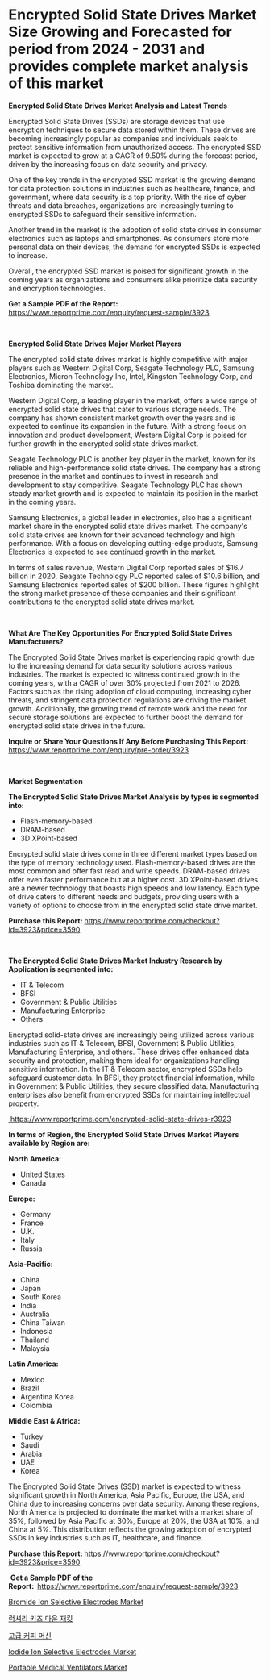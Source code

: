 <p><h1>Encrypted Solid State Drives Market Size Growing and Forecasted for period from 2024 - 2031 and provides complete market analysis of this market</h1></p><p><strong>Encrypted Solid State Drives Market Analysis and Latest Trends</strong></p>
<p><p>Encrypted Solid State Drives (SSDs) are storage devices that use encryption techniques to secure data stored within them. These drives are becoming increasingly popular as companies and individuals seek to protect sensitive information from unauthorized access. The encrypted SSD market is expected to grow at a CAGR of 9.50% during the forecast period, driven by the increasing focus on data security and privacy.</p><p>One of the key trends in the encrypted SSD market is the growing demand for data protection solutions in industries such as healthcare, finance, and government, where data security is a top priority. With the rise of cyber threats and data breaches, organizations are increasingly turning to encrypted SSDs to safeguard their sensitive information.</p><p>Another trend in the market is the adoption of solid state drives in consumer electronics such as laptops and smartphones. As consumers store more personal data on their devices, the demand for encrypted SSDs is expected to increase.</p><p>Overall, the encrypted SSD market is poised for significant growth in the coming years as organizations and consumers alike prioritize data security and encryption technologies.</p></p>
<p><strong>Get a Sample PDF of the Report:&nbsp;</strong> <a href="https://www.reportprime.com/enquiry/request-sample/3923">https://www.reportprime.com/enquiry/request-sample/3923</a></p>
<p>&nbsp;</p>
<p><strong>Encrypted Solid State Drives Major Market Players</strong></p>
<p><p>The encrypted solid state drives market is highly competitive with major players such as Western Digital Corp, Seagate Technology PLC, Samsung Electronics, Micron Technology Inc, Intel, Kingston Technology Corp, and Toshiba dominating the market. </p><p>Western Digital Corp, a leading player in the market, offers a wide range of encrypted solid state drives that cater to various storage needs. The company has shown consistent market growth over the years and is expected to continue its expansion in the future. With a strong focus on innovation and product development, Western Digital Corp is poised for further growth in the encrypted solid state drives market.</p><p>Seagate Technology PLC is another key player in the market, known for its reliable and high-performance solid state drives. The company has a strong presence in the market and continues to invest in research and development to stay competitive. Seagate Technology PLC has shown steady market growth and is expected to maintain its position in the market in the coming years.</p><p>Samsung Electronics, a global leader in electronics, also has a significant market share in the encrypted solid state drives market. The company's solid state drives are known for their advanced technology and high performance. With a focus on developing cutting-edge products, Samsung Electronics is expected to see continued growth in the market.</p><p>In terms of sales revenue, Western Digital Corp reported sales of $16.7 billion in 2020, Seagate Technology PLC reported sales of $10.6 billion, and Samsung Electronics reported sales of $200 billion. These figures highlight the strong market presence of these companies and their significant contributions to the encrypted solid state drives market.</p></p>
<p>&nbsp;</p>
<p><strong>What Are The Key Opportunities For Encrypted Solid State Drives Manufacturers?</strong></p>
<p><p>The Encrypted Solid State Drives market is experiencing rapid growth due to the increasing demand for data security solutions across various industries. The market is expected to witness continued growth in the coming years, with a CAGR of over 30% projected from 2021 to 2026. Factors such as the rising adoption of cloud computing, increasing cyber threats, and stringent data protection regulations are driving the market growth. Additionally, the growing trend of remote work and the need for secure storage solutions are expected to further boost the demand for encrypted solid state drives in the future.</p></p>
<p><strong>Inquire or Share Your Questions If Any Before Purchasing This Report:</strong> <a href="https://www.reportprime.com/enquiry/pre-order/3923">https://www.reportprime.com/enquiry/pre-order/3923</a></p>
<p>&nbsp;</p>
<p><strong>Market Segmentation</strong></p>
<p><strong>The Encrypted Solid State Drives Market Analysis by types is segmented into:</strong></p>
<p><ul><li>Flash-memory-based</li><li>DRAM-based</li><li>3D XPoint-based</li></ul></p>
<p><p>Encrypted solid state drives come in three different market types based on the type of memory technology used. Flash-memory-based drives are the most common and offer fast read and write speeds. DRAM-based drives offer even faster performance but at a higher cost. 3D XPoint-based drives are a newer technology that boasts high speeds and low latency. Each type of drive caters to different needs and budgets, providing users with a variety of options to choose from in the encrypted solid state drive market.</p></p>
<p><strong>Purchase this Report:&nbsp;</strong><a href="https://www.reportprime.com/checkout?id=3923&price=3590">https://www.reportprime.com/checkout?id=3923&price=3590</a></p>
<p>&nbsp;</p>
<p><strong>The Encrypted Solid State Drives Market Industry Research by Application is segmented into:</strong></p>
<p><ul><li>IT & Telecom</li><li>BFSI</li><li>Government & Public Utilities</li><li>Manufacturing Enterprise</li><li>Others</li></ul></p>
<p><p>Encrypted solid-state drives are increasingly being utilized across various industries such as IT & Telecom, BFSI, Government & Public Utilities, Manufacturing Enterprise, and others. These drives offer enhanced data security and protection, making them ideal for organizations handling sensitive information. In the IT & Telecom sector, encrypted SSDs help safeguard customer data. In BFSI, they protect financial information, while in Government & Public Utilities, they secure classified data. Manufacturing enterprises also benefit from encrypted SSDs for maintaining intellectual property.</p></p>
<p><a href="https://www.reportprime.com/encrypted-solid-state-drives-r3923">&nbsp;https://www.reportprime.com/encrypted-solid-state-drives-r3923</a></p>
<p><strong>In terms of Region, the Encrypted Solid State Drives Market Players available by Region are:</strong></p>
<p>
    <p> <strong> North America: </strong>
        <ul>
            <li>United States</li>
            <li>Canada</li>
        </ul>
        </p> 
    <p> <strong> Europe: </strong>
        <ul>
            <li>Germany</li>
            <li>France</li>
            <li>U.K.</li>
            <li>Italy</li>
            <li>Russia</li>
        </ul>
        </p> 
    <p> <strong> Asia-Pacific: </strong>
        <ul>
            <li>China</li>
            <li>Japan</li>
            <li>South Korea</li>
            <li>India</li>
            <li>Australia</li>
            <li>China Taiwan</li>
            <li>Indonesia</li>
            <li>Thailand</li>
            <li>Malaysia</li>
        </ul>
        </p> 
    <p> <strong> Latin America: </strong>
        <ul>
            <li>Mexico</li>
            <li>Brazil</li>
            <li>Argentina Korea</li>
            <li>Colombia</li>
        </ul>
        </p> 
    <p> <strong> Middle East & Africa: </strong>
        <ul>
            <li>Turkey</li>
            <li>Saudi</li>
            <li>Arabia</li>
            <li>UAE</li>
            <li>Korea</li>
        </ul>
    </p>
    </p>
<p><p>The Encrypted Solid State Drives (SSD) market is expected to witness significant growth in North America, Asia Pacific, Europe, the USA, and China due to increasing concerns over data security. Among these regions, North America is projected to dominate the market with a market share of 35%, followed by Asia Pacific at 30%, Europe at 20%, the USA at 10%, and China at 5%. This distribution reflects the growing adoption of encrypted SSDs in key industries such as IT, healthcare, and finance.</p></p>
<p><strong>Purchase this Report: </strong><a href="https://www.reportprime.com/checkout?id=3923&price=3590">https://www.reportprime.com/checkout?id=3923&price=3590</a></p>
<p>&nbsp;<strong>Get a Sample PDF of the Report:&nbsp;&nbsp;</strong><a href="https://www.reportprime.com/enquiry/request-sample/3923">https://www.reportprime.com/enquiry/request-sample/3923</a></p>
<p><strong></strong></p>
<p><p><a href="https://github.com/rahu1506/Market-Research-Report-List-5/blob/main/bromide-ion-selective-electrodes-market.md">Bromide Ion Selective Electrodes Market</a></p><p><a href="https://github.com/ahmadrevanz10/Market-Research-Report-List-2/blob/main/4632236103609.md">럭셔리 키즈 다운 재킷</a></p><p><a href="https://github.com/jimahmed0511/Market-Research-Report-List-2/blob/main/5139061103608.md">고급 커피 머신</a></p><p><a href="https://github.com/juniordelafrance/Market-Research-Report-List-4/blob/main/iodide-ion-selective-electrodes-market.md">Iodide Ion Selective Electrodes Market</a></p><p><a href="https://medium.com/@kimvicki3211/portable-medical-ventilators-market-size-share-analysis-growth-trends-forecast-2024-2031-faa744b6b65c">Portable Medical Ventilators Market</a></p></p>